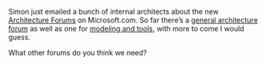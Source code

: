 Simon just emailed a bunch of internal architects about the new
[Architecture
Forums](http://forums.microsoft.com/MSDN/default.aspx?ForumGroupID=58&SiteID=1)
on Microsoft.com. So far there’s a [general architecture
forum](http://forums.microsoft.com/MSDN/ShowForum.aspx?ForumID=228&SiteID=1)
as well as one for [modeling and
tools](http://forums.microsoft.com/MSDN/ShowForum.aspx?ForumID=229&SiteID=1),
with more to come I would guess.

What other forums do you think we need?
